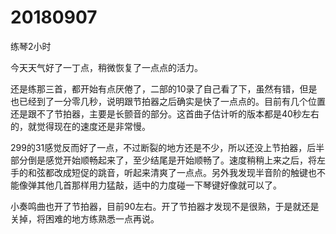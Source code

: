 # 20180907

练琴2小时

今天天气好了一丁点，稍微恢复了一点点的活力。

还是练那三首，都开始有点厌倦了，二部的10录了自己看了下，虽然有错，但是也已经到了一分零几秒，说明跟节拍器之后确实是快了一点点的。目前有几个位置还是跟不了节拍器，主要是长颤音的部分。这首曲子估计听的版本都是40秒左右的，就觉得现在的速度还是非常慢。

299的31感觉反而好了一点，不过断裂的地方还是不少，所以还没上节拍器，后半部分倒是感觉开始顺畅起来了，至少结尾是开始顺畅了。速度稍稍上来之后，将左手的和弦都改成短促的跳音，听起来清爽了一点点。另外我发现半音阶的触键也不能像弹其他几首那样用力猛敲，适中的力度碰一下琴键好像就可以了。

小奏鸣曲也开了节拍器，目前90左右。开了节拍器才发现不是很熟，于是就还是关掉，将困难的地方练熟悉一点再说。
